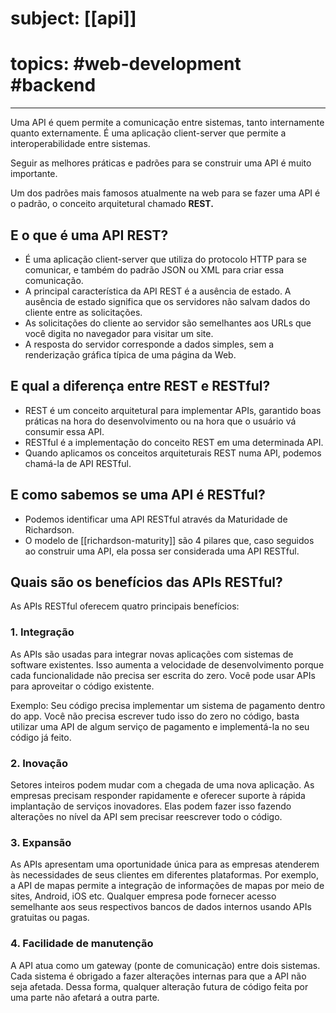 # subject: [[api]]
# topics: #web-development #backend 
---

Uma API é quem permite a comunicação entre sistemas, tanto internamente quanto externamente. É uma aplicação client-server que permite a interoperabilidade entre sistemas.

Seguir as melhores práticas e padrões para se construir uma API é muito importante.

Um dos padrões mais famosos atualmente na web para se fazer uma API é o padrão, o conceito arquitetural chamado **REST.**

## E o que é uma API REST?

- É uma aplicação client-server que utiliza do protocolo HTTP para se comunicar, e também do padrão JSON ou XML para criar essa comunicação.
- A principal característica da API REST é a ausência de estado. A ausência de estado significa que os servidores não salvam dados do cliente entre as solicitações.
- As solicitações do cliente ao servidor são semelhantes aos URLs que você digita no navegador para visitar um site.
- A resposta do servidor corresponde a dados simples, sem a renderização gráfica típica de uma página da Web.

## E qual a diferença entre REST e RESTful?

- REST é um conceito arquitetural para implementar APIs, garantido boas práticas na hora do desenvolvimento ou na hora que o usuário vá consumir essa API.
- RESTful é a implementação do conceito REST em uma determinada API.
- Quando aplicamos os conceitos arquiteturais REST numa API, podemos chamá-la de API RESTful.

## E como sabemos se uma API é RESTful?

- Podemos identificar uma API RESTful através da Maturidade de Richardson.
- O modelo de [[richardson-maturity]] são 4 pilares que, caso seguidos ao construir uma API, ela possa ser considerada uma API RESTful.

## **Quais são os benefícios das APIs RESTful?**

As APIs RESTful oferecem quatro principais benefícios:

### 1. Integração

As APIs são usadas para integrar novas aplicações com sistemas de software existentes. Isso aumenta a velocidade de desenvolvimento porque cada funcionalidade não precisa ser escrita do zero. Você pode usar APIs para aproveitar o código existente.

Exemplo: Seu código precisa implementar um sistema de pagamento dentro do app. Você não precisa escrever tudo isso do zero no código, basta utilizar uma API de algum serviço de pagamento e implementá-la no seu código já feito.

### 2. Inovação

Setores inteiros podem mudar com a chegada de uma nova aplicação. As empresas precisam responder rapidamente e oferecer suporte à rápida implantação de serviços inovadores. Elas podem fazer isso fazendo alterações no nível da API sem precisar reescrever todo o código.

### 3. Expansão

As APIs apresentam uma oportunidade única para as empresas atenderem às necessidades de seus clientes em diferentes plataformas. Por exemplo, a API de mapas permite a integração de informações de mapas por meio de sites, Android, iOS etc. Qualquer empresa pode fornecer acesso semelhante aos seus respectivos bancos de dados internos usando APIs gratuitas ou pagas.

### 4. Facilidade de manutenção

A API atua como um gateway (ponte de comunicação) entre dois sistemas. Cada sistema é obrigado a fazer alterações internas para que a API não seja afetada. Dessa forma, qualquer alteração futura de código feita por uma parte não afetará a outra parte.